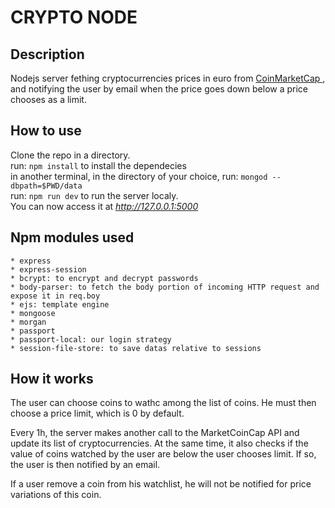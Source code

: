 # CRYPTO NODE

## Description
Nodejs server fething cryptocurrencies prices in euro from [ CoinMarketCap ](https://coinmarketcap.com/api/), and notifying the user by email when the price goes down below a price chooses as a limit.

## How to use
Clone the repo in a directory.  
run: `npm install` to install the dependecies  
in another terminal, in the directory of your choice, run: `mongod --dbpath=$PWD/data`  
run: `npm run dev` to run the server localy.  
You can now access it at _http://127.0.0.1:5000_ 

## Npm modules used
	* express
	* express-session
	* bcrypt: to encrypt and decrypt passwords
	* body-parser: to fetch the body portion of incoming HTTP request and expose it in req.boy
	* ejs: template engine
	* mongoose
	* morgan
	* passport
	* passport-local: our login strategy
	* session-file-store: to save datas relative to sessions

## How it works

The user can choose coins to wathc among the list of coins. He must then choose
a price limit, which is 0 by default.

Every 1h, the server makes another call to the MarketCoinCap API and update its list of cryptocurrencies. At the same time, it also checks if the value of coins watched by the user are below the user chooses limit. If so,  the user is then notified by an email.

If a user remove a coin from his watchlist, he will not be notified for price variations of this coin.
